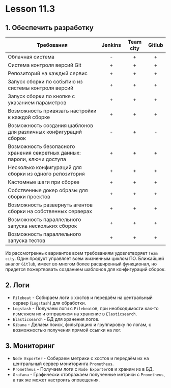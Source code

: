 # Lesson 11.3

## 1. Обеспечить разработку
| Требования                                                               |      Jenkins       |    Team city     |   Gitlub   |
|--------------------------------------------------------------------------|:------------------:|:----------------:|:----------:|
| Облачная система	                                                        |         -          |        +         |     +      |
| Система контроля версий Git   	                                        |         +          |  +           	|     +      |
| Репозиторий на каждый сервис                                             |       +   	     |        +         |     +      |
| Запуск сборки по событию из системы контроля версий                      | +                	 | +              	|     +      |
| Запуск сборки по кнопке с указанием параметров                           | +                	 | +              	|     +      |
| Возможность привязать настройки к каждой сборке                          | +                	 | +              	|     +      |
| Возможность создания шаблонов для различных конфигураций сборок          | -               	 | +              	|     -      |
| Возможность безопасного хранения секретных данных: пароли, ключи доступа | +                	 | +              	| +        	 |
| Несколько конфигураций для сборки из одного репозитория                  |   +           	 |       + 	        |     +      |
| Кастомные шаги при сборке                                                | +                	 | +              	|     +      |
| Собственные докер образы для сборки проектов                             | +                	 | +              	| +        	 |
| Возможность развернуть агентов сборки на собственных серверах            | +                	 | +              	|     +      |
| Возможность параллельного запуска нескольких сборок                      | +                	 | +              	| +        	 |
| Возможность параллельного запуска тестов                                 | +                	 | +              	|     +      |

Из рассмотренных вариантов всем требованиям удовлетворяет `Team city`. Один продукт управляет всем жизненным циклом ПО. Ближайшей аналог `Gitlub`, имеет во многом более расширенный функционал, но придется пожертвовать созданием шаблонов для конфигураций сборок.

## 2. Логи
* `Filebeat` - Собираем логи с хостов и передаём на центральный сервер (`Logstash`) для обработки.
* `Logstash` - Получаем логи с `Filebeat`ов, при необходимости как-то изменяем их и отправляем на хранение в `Elasticsearch`.
* `Elasticsearch` - БД для хранения логов.
* `Kibana` - Делаем поиск, фильтрацию и группировку по логам, с возможностью получения прямой ссылки на лог.

## 3. Мониторинг
* `Node Exporter` - Собираем метрики с хостов и передаём их на центральный сервер мониторинга `Prometheus`.
* `Prometheus` - Получаем логи с `Node Exporter`ов и храним из в БД.
* `Grafana` - Графически отображаем полученные метрики с `Prometheus`, а так же может настроить оповещения.
